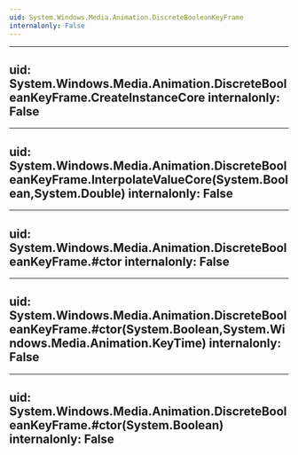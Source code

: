 ```yaml
---
uid: System.Windows.Media.Animation.DiscreteBooleanKeyFrame
internalonly: False
---
```


---
uid: System.Windows.Media.Animation.DiscreteBooleanKeyFrame.CreateInstanceCore
internalonly: False
---

---
uid: System.Windows.Media.Animation.DiscreteBooleanKeyFrame.InterpolateValueCore(System.Boolean,System.Double)
internalonly: False
---

---
uid: System.Windows.Media.Animation.DiscreteBooleanKeyFrame.#ctor
internalonly: False
---

---
uid: System.Windows.Media.Animation.DiscreteBooleanKeyFrame.#ctor(System.Boolean,System.Windows.Media.Animation.KeyTime)
internalonly: False
---

---
uid: System.Windows.Media.Animation.DiscreteBooleanKeyFrame.#ctor(System.Boolean)
internalonly: False
---
